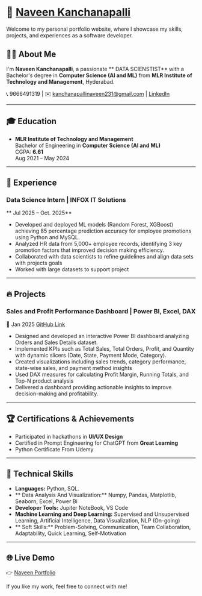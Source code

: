 # 📄 [Naveen Kanchanapalli](https://naveenkanchanapalli.github.io/Naveen_Profile/)
 

Welcome to my personal portfolio website, where I showcase my skills, projects, and experiences as a software developer.

## 👨‍💻 About Me
I'm **Naveen Kanchanapalli**, a passionate ** DATA SCIENSTIST** with a Bachelor's degree in **Computer Science (AI and ML)** from **MLR Institute of Technology and Management**, Hyderabad.

📞 9666491319 | ✉️ kanchanapallinaveen231@gmail.com | [LinkedIn](https://linkedin.com/in/naveen-kanchanapalli-8ab19224a)

---
## 🎓 Education
- **MLR Institute of Technology and Management**  
  Bachelor of Engineering in **Computer Science (AI and ML)**  
  CGPA: **6.61**  
  Aug 2021 – May 2024

---
## 💪 Experience
###  Data Science Intern | INFOX IT Solutions  
** Jul 2025 – Oct. 2025**
-  Developed and deployed ML models (Random Forest, XGBoost) achieving 85 percentage prediction accuracy for
   employee promotions using Python and MySQL.
-  Analyzed HR data from 5,000+ employee records, identifying 3 key promotion factors that improved decision
   making efficiency.
-  Collaborated with data scientists to refine guidelines and align data sets with projects goals
-  Worked with large datasets to support project
---
## 🔥 Projects
###  Sales and Profit Performance Dashboard | Power BI, Excel, DAX
📌 Jan 2025 
[GitHub Link](#)
 -  Designed and developed an interactive Power BI dashboard analyzing Orders and Sales Details dataset.
 -  Implemented KPIs such as Total Sales, Total Orders, Profit, and Quantity with dynamic slicers (Date,
    State, Payment Mode, Category).
 - Created visualizations including sales trends, category performance, state-wise sales, and payment method
   insights
 - Used DAX measures for calculating Profit Margin, Running Totals, and Top-N product analysis
 -  Delivered a dashboard providing actionable insights to improve decision-making and profitability.

---
## 🏆 Certifications & Achievements
- Participated in hackathons in **UI/UX Design**
- Certified in Prompt Engineering for ChatGPT from **Great Learning**
- Python Certificate From Udemy

---
## 💪 Technical Skills
- **Languages:** Python, SQL.
- ** Data Analysis And Visualization:** Numpy, Pandas, Matplotlib, Seaborn, Excel, Power Bi  
- **Developer Tools:** Jupiter NoteBook, VS Code 
- **Machine Learning and Deep Learning:** Supervised and Unsupervised Learning, Artificial Intelligence, Data Visualization, NLP (On-going)
- ** Soft Skills:** Problem-Solving, Communication, Team Collaboration, Adaptability, Quick Learning, Self-Motivation 

---
## 🌐 Live Demo
👉 [Naveen Portfolio](https://naveenkanchanapalli.github.io/Naveen_Profile/)

If you like my work, feel free to connect with me!

